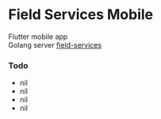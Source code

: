 # Field Services Mobile

Flutter mobile app  
Golang server [field-services](https://github.com/longfellowone/field-services)

### Todo

- nil
- nil
- nil
- nil